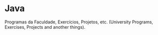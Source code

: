 # Java
Programas da Faculdade, Exercícios, Projetos, etc.
(University Programs, Exercises, Projects and another things).
